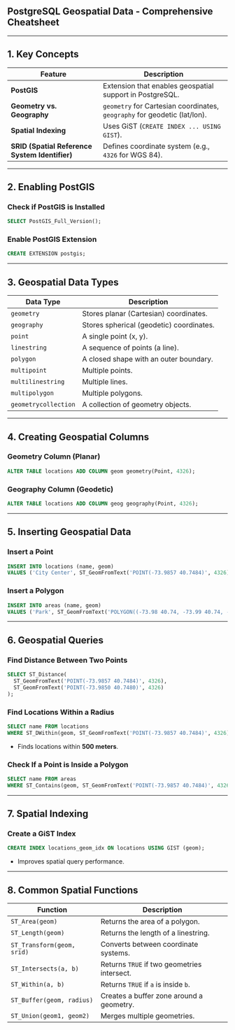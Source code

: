 ## **PostgreSQL Geospatial Data - Comprehensive Cheatsheet**  

---

## **1. Key Concepts**  
| Feature | Description |
|---------|-------------|
| **PostGIS** | Extension that enables geospatial support in PostgreSQL. |
| **Geometry vs. Geography** | `geometry` for Cartesian coordinates, `geography` for geodetic (lat/lon). |
| **Spatial Indexing** | Uses GiST (`CREATE INDEX ... USING GIST`). |
| **SRID (Spatial Reference System Identifier)** | Defines coordinate system (e.g., `4326` for WGS 84). |

---

## **2. Enabling PostGIS**  

### **Check if PostGIS is Installed**  
```sql
SELECT PostGIS_Full_Version();
```

### **Enable PostGIS Extension**  
```sql
CREATE EXTENSION postgis;
```

---

## **3. Geospatial Data Types**  

| Data Type | Description |
|-----------|-------------|
| `geometry` | Stores planar (Cartesian) coordinates. |
| `geography` | Stores spherical (geodetic) coordinates. |
| `point` | A single point (x, y). |
| `linestring` | A sequence of points (a line). |
| `polygon` | A closed shape with an outer boundary. |
| `multipoint` | Multiple points. |
| `multilinestring` | Multiple lines. |
| `multipolygon` | Multiple polygons. |
| `geometrycollection` | A collection of geometry objects. |

---

## **4. Creating Geospatial Columns**  

### **Geometry Column (Planar)**  
```sql
ALTER TABLE locations ADD COLUMN geom geometry(Point, 4326);
```

### **Geography Column (Geodetic)**  
```sql
ALTER TABLE locations ADD COLUMN geog geography(Point, 4326);
```

---

## **5. Inserting Geospatial Data**  

### **Insert a Point**  
```sql
INSERT INTO locations (name, geom)  
VALUES ('City Center', ST_GeomFromText('POINT(-73.9857 40.7484)', 4326));
```

### **Insert a Polygon**  
```sql
INSERT INTO areas (name, geom)  
VALUES ('Park', ST_GeomFromText('POLYGON((-73.98 40.74, -73.99 40.74, -73.99 40.75, -73.98 40.75, -73.98 40.74))', 4326));
```

---

## **6. Geospatial Queries**  

### **Find Distance Between Two Points**  
```sql
SELECT ST_Distance(
  ST_GeomFromText('POINT(-73.9857 40.7484)', 4326),
  ST_GeomFromText('POINT(-73.9850 40.7480)', 4326)
);
```

### **Find Locations Within a Radius**  
```sql
SELECT name FROM locations  
WHERE ST_DWithin(geom, ST_GeomFromText('POINT(-73.9857 40.7484)', 4326), 500);
```
- Finds locations within **500 meters**.

### **Check If a Point is Inside a Polygon**  
```sql
SELECT name FROM areas  
WHERE ST_Contains(geom, ST_GeomFromText('POINT(-73.9857 40.7484)', 4326));
```

---

## **7. Spatial Indexing**  

### **Create a GiST Index**  
```sql
CREATE INDEX locations_geom_idx ON locations USING GIST (geom);
```
- Improves spatial query performance.

---

## **8. Common Spatial Functions**  

| Function | Description |
|----------|-------------|
| `ST_Area(geom)` | Returns the area of a polygon. |
| `ST_Length(geom)` | Returns the length of a linestring. |
| `ST_Transform(geom, srid)` | Converts between coordinate systems. |
| `ST_Intersects(a, b)` | Returns `TRUE` if two geometries intersect. |
| `ST_Within(a, b)` | Returns `TRUE` if `a` is inside `b`. |
| `ST_Buffer(geom, radius)` | Creates a buffer zone around a geometry. |
| `ST_Union(geom1, geom2)` | Merges multiple geometries. |

